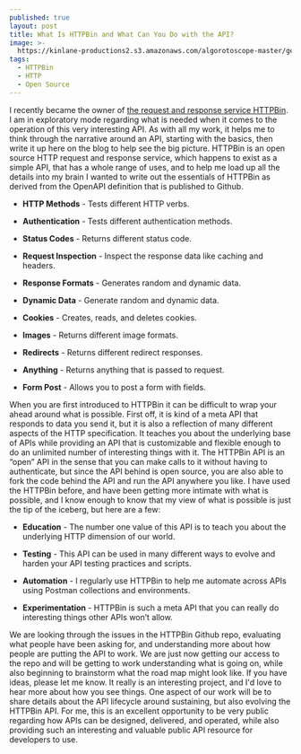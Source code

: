 ```yaml
---
published: true
layout: post
title: What Is HTTPBin and What Can You Do with the API?
image: >-
  https://kinlane-productions2.s3.amazonaws.com/algorotoscope-master/gears_color-fire-hydrant-water.jpg
tags:
  - HTTPBin
  - HTTP
  - Open Source
---
```



I recently became the owner of [the request and response service HTTPBin](http://httpbin.org/#/). I am  in exploratory mode regarding what is needed when it comes to the operation of this very interesting API. As with all my work, it helps me to think through the narrative around an API, starting with the basics, then write it up here on the blog to help see the big picture. HTTPBin is an open source HTTP request and response service, which happens to exist as a simple API, that has a whole range of uses, and to help me load up all the details into my brain I wanted to write out the essentials of HTTPBin as derived from the OpenAPI definition that is published to Github.


    
- **HTTP Methods** - Tests different HTTP verbs.
    
- **Authentication** - Tests different authentication methods.
    
- **Status Codes** - Returns different status code.
    
- **Request Inspection** - Inspect the response data like caching and headers.
    
- **Response Formats** - Generates random and dynamic data.
    
- **Dynamic Data** - Generate random and dynamic data.
    
- **Cookies** - Creates, reads, and deletes cookies.
    
- **Images** - Returns different image formats.
    
- **Redirects** - Returns different redirect responses.
    
- **Anything** - Returns anything that is passed to request.
    
- **Form Post** - Allows you to post a form with fields.


When you are first introduced to HTTPBin it can be difficult to wrap your ahead around what is possible. First off, it is kind of a meta API that responds to data you send it, but it is also a reflection of many different aspects of the HTTP specification. It teaches you about the underlying base of APIs while providing an API that is customizable and flexible enough to do an unlimited number of interesting things with it. The HTTPBin API is an “open” API in the sense that you can make calls to it without having to authenticate, but since the API behind is open source, you are also able to fork the code behind the API and run the API anywhere you like. I have used the HTTPBin before, and have been getting more intimate with what is possible, and I know enough to know that my view of what is possible is just the tip of the iceberg, but here are a few:
&#10;
    
- **Education** - The number one value of this API is to teach you about the underlying HTTP dimension of our world.
    
- **Testing** - This API can be used in many different ways to evolve and harden your API testing practices and scripts.
    
- **Automation** - I regularly use HTTPBin to help me automate across APIs using Postman collections and environments.
    
- **Experimentation** - HTTPBin is such a meta API that you can really do interesting things other APIs won’t allow.


We are looking through the issues in the HTTPBin Github repo, evaluating what people have been asking for, and understanding more about how people are putting the API to work. We are just now getting our access to the repo and will be getting to work understanding what is going on, while also beginning to brainstorm what the road map might look like. If you have ideas, please let me know. It really is an interesting project, and I'd love to hear more about how you see things. One aspect of our work will be to share details about the API lifecycle around sustaining, but also evolving the HTTPBin API. For me, this is an excellent opportunity to be very public regarding how APIs can be designed, delivered, and operated, while also providing such an interesting and valuable public API resource for developers to use.